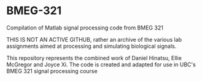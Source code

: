 # BMEG-321
Compilation of Matlab signal processing code from BMEG 321

THIS IS NOT AN ACTIVE GITHUB, rather an archive of the various lab assignments aimed at processing and simulating biological signals. 

This repository represents the combined work of Daniel Hinatsu, Ellie McGregor and Joyce Xi. The code is created and adapted for use in UBC's BMEG 321 signal processing course

